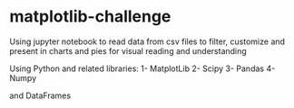 # matplotlib-challenge

Using jupyter notebook to read data from csv files to filter, customize and present in charts and pies for visual reading and understanding 

Using Python and related libraries: 
1- MatplotLib
2- Scipy
3- Pandas
4- Numpy 

and DataFrames 

